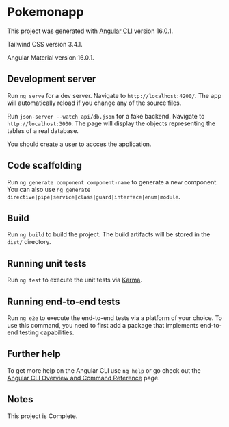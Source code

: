 # Pokemonapp

This project was generated with [Angular CLI](https://github.com/angular/angular-cli) version 16.0.1.

Tailwind CSS version 3.4.1.

Angular Material version 16.0.1.

## Development server

Run `ng serve` for a dev server. Navigate to `http://localhost:4200/`. The app will automatically reload if you change any of the source files.

Run `json-server --watch api/db.json` for a fake backend. Navigate to `http://localhost:3000`. The page will display the objects representing the tables of a real database.

You should create a user to accces the application.

## Code scaffolding

Run `ng generate component component-name` to generate a new component. You can also use `ng generate directive|pipe|service|class|guard|interface|enum|module`.

## Build

Run `ng build` to build the project. The build artifacts will be stored in the `dist/` directory.

## Running unit tests

Run `ng test` to execute the unit tests via [Karma](https://karma-runner.github.io).

## Running end-to-end tests

Run `ng e2e` to execute the end-to-end tests via a platform of your choice. To use this command, you need to first add a package that implements end-to-end testing capabilities.

## Further help

To get more help on the Angular CLI use `ng help` or go check out the [Angular CLI Overview and Command Reference](https://angular.io/cli) page.

## Notes

This project is Complete.
